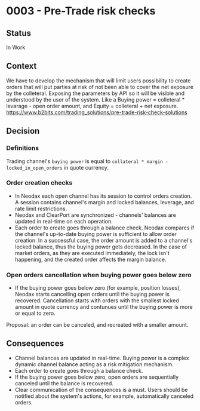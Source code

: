 # 0003 - Pre-Trade risk checks

## Status

In Work

## Context

We have to develop the mechanism that will limit users possibility to create orders that will put parties at risk of not been able to cover the net exposure by the colleteral. Exposing the parameters by API so it will be visible and understood by the user of the system. Like a Buying power = colleteral * levarage - open order amount, and Equity = colleteral + net exposure.
https://www.b2bits.com/trading_solutions/pre-trade-risk-check-solutions


## Decision

### Definitions

Trading channel's ```buying power``` is equal to ```collateral * margin - locked_in_open_orders``` in quote currency.

### Order creation checks

- In Neodax each open channel has its session to control orders creation. A session contains channel's margin and locked balances, leverage, and rate limit restrictions.
- Neodax and ClearPort are synchronized - channels' balances are updated in real-time on each operation.
- Each order to create goes through a balance check. Neodax compares if the channel's up-to-date buying power is sufficient to allow order creation. In a successful case, the order amount is added to a channel's locked balance, thus the buying power gets decreased. In the case of market orders, as they are executed immediately, the lock isn't happening, and the created order affects the margin balance.

### Open orders cancellation when buying power goes below zero

- If the buying power goes below zero (for example, position losses), Neodax starts cancelling open orders until the buying power is recovered.
Cancellation starts with orders with the smallest locked amount in quote currency and contunues until the buying power is more or equal to zero.

Proposal: an order can be canceled, and recreated with a smaller amount.

## Consequences

- Channel balances are updated in real-time. Buying power is a complex dynamic channel balance acting as a risk mitigation mechanism.
- Each order to create goes through a balance check.
- If the buying power goes below zero, open orders are sequentially canceled until the balance is recovered.
- Clear communication of the consequences is a must. Users should be notified about the system's actions, for example, automatically canceled orders.
